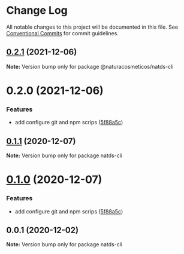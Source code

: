 # Change Log

All notable changes to this project will be documented in this file.
See [Conventional Commits](https://conventionalcommits.org) for commit guidelines.

## [0.2.1](https://github.com/natura-cosmeticos/natds-commons/compare/@naturacosmeticos/natds-cli@0.2.0...@naturacosmeticos/natds-cli@0.2.1) (2021-12-06)

**Note:** Version bump only for package @naturacosmeticos/natds-cli





# 0.2.0 (2021-12-06)


### Features

* add configure git and npm scrips ([5f88a5c](https://github.com/natura-cosmeticos/natds-commons/commit/5f88a5c6b2c21e8772f70beac98179d481f4d911))





## [0.1.1](https://github.com/natura-cosmeticos/natds-commons/compare/natds-cli@0.1.0...natds-cli@0.1.1) (2020-12-07)

**Note:** Version bump only for package natds-cli





# [0.1.0](https://github.com/natura-cosmeticos/natds-commons/compare/natds-cli@0.0.1...natds-cli@0.1.0) (2020-12-07)


### Features

* add configure git and npm scrips ([5f88a5c](https://github.com/natura-cosmeticos/natds-commons/commit/5f88a5c6b2c21e8772f70beac98179d481f4d911))





## 0.0.1 (2020-12-02)

**Note:** Version bump only for package natds-cli
